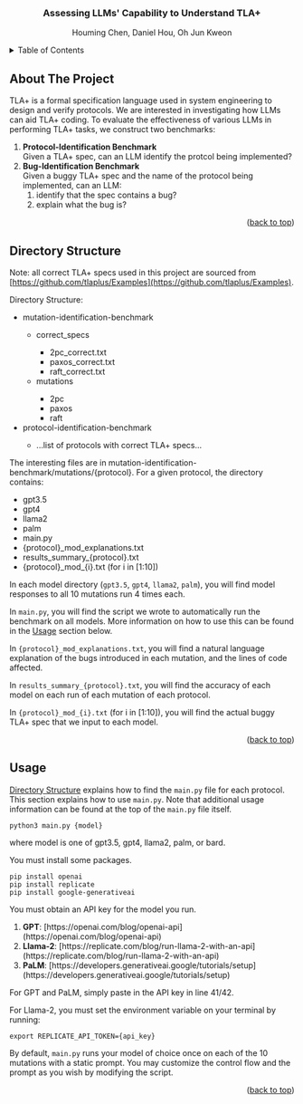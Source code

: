 <!-- Improved compatibility of back to top link: See: https://github.com/othneildrew/Best-README-Template/pull/73 -->
<a name="readme-top"></a>
<!--
*** Thanks for checking out the Best-README-Template. If you have a suggestion
*** that would make this better, please fork the repo and create a pull request
*** or simply open an issue with the tag "enhancement".
*** Don't forget to give the project a star!
*** Thanks again! Now go create something AMAZING! :D
-->

<!-- PROJECT LOGO -->
<br />
<div align="center">
  <h3 align="center">Assessing LLMs' Capability to Understand TLA+</h3>

  <p align="center">
    Houming Chen, Daniel Hou, Oh Jun Kweon
  </p>
</div>


<!-- TABLE OF CONTENTS -->
<details>
  <summary>Table of Contents</summary>
  <ol>
    <li><a href="#about-the-project">About The Project</a></li>
    <li><a href="#directory-structure">Directory Structure</a></li>
    <li><a href="#usage">Usage</a></li>
  </ol>
</details>


<!-- ABOUT THE PROJECT -->
## About The Project

TLA+ is a formal specification language used in system engineering to design and verify protocols. We are interested in investigating how LLMs can aid TLA+ coding. To evaluate the effectiveness of various LLMs in performing TLA+ tasks, we construct two benchmarks:
<ol>
    <li>
        <b>Protocol-Identification Benchmark</b>
        <br>
        Given a TLA+ spec, can an LLM identify the protcol being implemented?
    </li>
    <li>
        <b>Bug-Identification Benchmark</b>
        <br>
        Given a buggy TLA+ spec and the name of the protocol being implemented, can an LLM:
        <ol>
            <li>identify that the spec contains a bug?</li>
            <li>explain what the bug is?</li>
        </ol>
    </li>
</ol>

<p align="right">(<a href="#readme-top">back to top</a>)</p>


<!-- Directory Structure -->
## Directory Structure

Note: all correct TLA+ specs used in this project are sourced from [https://github.com/tlaplus/Examples](https://github.com/tlaplus/Examples).

Directory Structure:
<ul>
  <li>mutation-identification-benchmark</li>
  <ul>
    <li>correct_specs</li>
    <ul>
      <li>2pc_correct.txt</li>
      <li>paxos_correct.txt</li>
      <li>raft_correct.txt</li>
    </ul>
    <li>mutations</li>
    <ul>
      <li>2pc</li>
      <li>paxos</li>
      <li>raft</li>
    </ul>
  </ul>
  <li>protocol-identification-benchmark</li>
  <ul>
    <li>...list of protocols with correct TLA+ specs...</li>
  </ul>
</ul>

The interesting files are in mutation-identification-benchmark/mutations/{protocol}.
For a given protocol, the directory contains:
<ul>
  <li>gpt3.5</li>
  <li>gpt4</li>
  <li>llama2</li>
  <li>palm</li>
  <li>main.py</li>
  <li>{protocol}_mod_explanations.txt</li>
  <li>results_summary_{protocol}.txt</li>
  <li>{protocol}_mod_{i}.txt (for i in [1:10])</li>
</ul>

In each model directory (`gpt3.5`, `gpt4`, `llama2`, `palm`), you will find model responses to all 10 mutations run 4 times each.

In `main.py`, you will find the script we wrote to automatically run the benchmark on all models. More information on how to use this can be found in the [Usage](#usage) section below.

In `{protocol}_mod_explanations.txt`, you will find a natural language explanation of the bugs introduced in each mutation, and the lines of code affected.

In `results_summary_{protocol}.txt`, you will find the accuracy of each model on each run of each mutation of each protocol.

In `{protocol}_mod_{i}.txt` (for i in [1:10]), you will find the actual buggy TLA+ spec that we input to each model.

<p align="right">(<a href="#readme-top">back to top</a>)</p>


<!-- USAGE -->
## Usage

[Directory Structure](#directory-structure) explains how to find the `main.py` file for each protocol. This section explains how to use `main.py`. Note that additional usage information can be found at the top of the `main.py` file itself.

```console
python3 main.py {model}
```
where model is one of gpt3.5, gpt4, llama2, palm, or bard.

You must install some packages.
```console
pip install openai
pip install replicate
pip install google-generativeai
```

You must obtain an API key for the model you run.
<ol>
  <li><b>GPT</b>: [https://openai.com/blog/openai-api](https://openai.com/blog/openai-api)</li>
  <li><b>Llama-2</b>: [https://replicate.com/blog/run-llama-2-with-an-api](https://replicate.com/blog/run-llama-2-with-an-api)</li>
  <li><b>PaLM</b>: [https://developers.generativeai.google/tutorials/setup](https://developers.generativeai.google/tutorials/setup)</li>
</ol>

For GPT and PaLM, simply paste in the API key in line 41/42.

For Llama-2, you must set the environment variable on your terminal by running:
```console
export REPLICATE_API_TOKEN={api_key}
```

By default, `main.py` runs your model of choice once on each of the 10 mutations with a static prompt. You may customize the control flow and the prompt as you wish by modifying the script.

<p align="right">(<a href="#readme-top">back to top</a>)</p>
